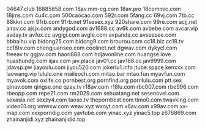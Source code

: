 04647.club
16885858.com
18av.mm-cg.com
18av.pro
18commic.com
18jms.com
4u4c.com
500caocao.com
592r.com
5fang.cc
69vj.com
7tb.cc
88kkn.com
91rb.com
91rb.net
91sesex.xyz
920share.com
99re.com
acjj.net
airav.cc
ajsjx.com
andygod.com
av1688.cc
av6k.com
avbebe.com
avcar.vip
avday.tv
avfox.cc
avgigi.com
avgle.com
avpanda.cc
avseesee.com
bbbaihu.vip
bidong25.com
bidong9.com
brourou.com
cc18.biz
cc18.tv
cc18tv.com
chengjuanseo.com
coolinet.net
dgwav.com
dykycl.com
freeav.tv
ggjav.com
haori888.com
hdjavonline.com
huangse.love
huashundg.com
iijav.com
jav.place
jav01.cc
jav168.cc
jav9999.com
jdavsp.pw
jiayoulu.com
jiyou520.com
jokerlu1.info
jtube.space
kenxxx.com
laowang.vip
lululu.one
maileoch.com
mitao.bar
mtao.fun
myavfun.com
myavok.com
oxlife.co
pornbest.org
pornfind.org
pornlulu.com
ptt.sex
qinav.com
qingse.one
qzav.tv
r18av.com
r18lu.com
rbc007.com
rbe996.com
rbeopp.com
repe21.com
rm2029.com
sehuatang.net
sesenovel.com
sexasia.net
sexzy4.com
taose.tv
thepornbest.com
timo0.com
twavking.com
video01.org
vmwxw.com
weav.xyz
wxoyt.com
x6av.com
x99av.com
xx-map.com
xxxporndig.com
yavtube.com
yinac.xyz
yinac5.top
z676869.com
zhainanjidi.xyz
zhainanjidid.top
